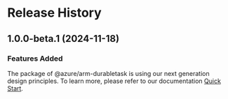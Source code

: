 # Release History
    
## 1.0.0-beta.1 (2024-11-18)

### Features Added

The package of @azure/arm-durabletask is using our next generation design principles. To learn more, please refer to our documentation [Quick Start](https://aka.ms/azsdk/js/mgmt/quickstart).
